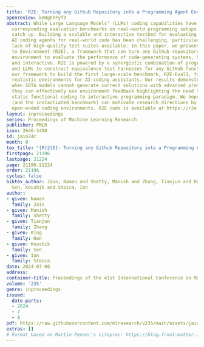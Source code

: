 ```yaml
---
title: 'R2E: Turning any Github Repository into a Programming Agent Environment'
openreview: kXHgEYFyf3
abstract: While Large Language Models’ (LLMs) coding capabilities have advanced rapidly,
  corresponding evaluation benchmarks on real-world programming setups are yet to
  catch up. Building a scalable and interactive testbed for evaluating general-purpose
  AI coding agents for real-world code has been challenging, particularly due to a
  lack of high-quality test suites available. In this paper, we present Repository
  to Environment (R2E), a framework that can turn any GitHub repository into a test
  environment to evaluate the performance of code-generating systems, both static
  and interactive. R2E is powered by a synergistic combination of program analysis
  and LLMs to construct equivalence test harnesses for any GitHub function. We instantiate
  our framework to build the first large-scale benchmark, R2E-Eval1, for building
  realistic environments for AI coding assistants. Our results demonstrate that even
  when SOTA models cannot generate correct solutions with advanced prompting techniques,
  they can effectively use environment feedback highlighting the need to move from
  static functional coding to interactive programming paradigm. We hope that our framework
  (and the instantiated benchmark) can motivate research directions by providing web-scale
  open-ended coding environments. R2E code is available at https://r2e.dev/
layout: inproceedings
series: Proceedings of Machine Learning Research
publisher: PMLR
issn: 2640-3498
id: jain24c
month: 0
tex_title: "{R}2{E}: Turning any Github Repository into a Programming Agent Environment"
firstpage: 21196
lastpage: 21224
page: 21196-21224
order: 21196
cycles: false
bibtex_author: Jain, Naman and Shetty, Manish and Zhang, Tianjun and Han, King and
  Sen, Koushik and Stoica, Ion
author:
- given: Naman
  family: Jain
- given: Manish
  family: Shetty
- given: Tianjun
  family: Zhang
- given: King
  family: Han
- given: Koushik
  family: Sen
- given: Ion
  family: Stoica
date: 2024-07-08
address:
container-title: Proceedings of the 41st International Conference on Machine Learning
volume: '235'
genre: inproceedings
issued:
  date-parts:
  - 2024
  - 7
  - 8
pdf: https://raw.githubusercontent.com/mlresearch/v235/main/assets/jain24c/jain24c.pdf
extras: []
# Format based on Martin Fenner's citeproc: https://blog.front-matter.io/posts/citeproc-yaml-for-bibliographies/
---
```

